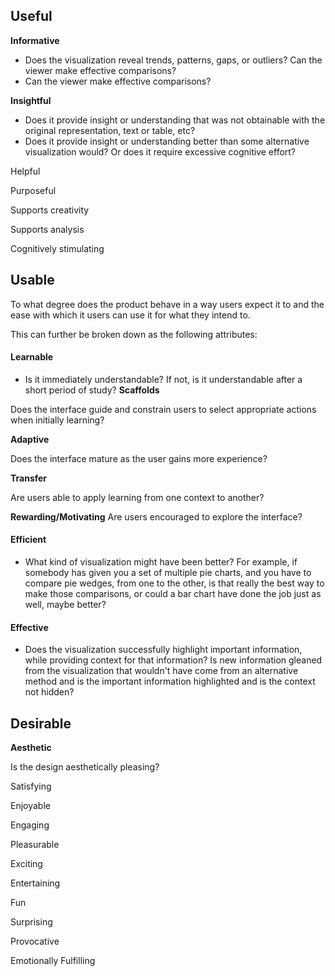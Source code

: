 


## Useful

**Informative**

- Does the visualization reveal trends, patterns, gaps, or outliers? Can the viewer make effective comparisons?
- Can the viewer make effective comparisons?

**Insightful**

- Does it provide insight or understanding that was not obtainable with the original representation, text or table, etc?
- Does it provide insight or understanding better than some alternative visualization would? Or does it require excessive cognitive effort?


Helpful

Purposeful

Supports creativity

Supports analysis

Cognitively stimulating


## Usable

To what degree does the product behave in a way users expect it to and the ease with which it users can use it for what they intend to. 

This can further be broken down as the following attributes:

#### Learnable
- Is it immediately understandable? If not, is it understandable after a short period of study?
**Scaffolds**

Does the interface guide and constrain users to select appropriate actions when initially learning?

**Adaptive**

Does the interface mature as the user gains more experience?

**Transfer**

Are users able to apply learning from one context to another?

**Rewarding/Motivating**
Are users encouraged to explore the interface?

#### Efficient
- What kind of visualization might have been better? For example, if somebody has given you a set of multiple pie charts, and you have to compare pie wedges, from one to the other, is that really the best way to make those comparisons, or could a bar chart have done the job just as well, maybe better? 

#### Effective
- Does the visualization successfully highlight important information, while providing context for that information? Is new information gleaned from the visualization that wouldn't have come from an alternative method and is the important information highlighted and is the context not hidden?

## Desirable

**Aesthetic**

Is the design aesthetically pleasing?

Satisfying

Enjoyable

Engaging

Pleasurable

Exciting

Entertaining

Fun

Surprising

Provocative

Emotionally Fulfilling

